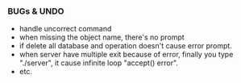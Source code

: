 ### BUGs & UNDO

- handle uncorrect command
- when missing the object name, there's no prompt
- if delete all database and operation doesn't cause error prompt.
- when server have multiple exit because of error, finally you type "./server",
  it cause infinite loop "accept() error".
- etc.
